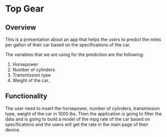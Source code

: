 # Top Gear


## Overview

This is a presentation about an app that helps the users to predict the miles per gallon of their car based on the specifications of the car.

The variables that we are using for the prediction are the following:

1. Horsepower
2. Number of cylinders
3. Transmission type 
4. Weight of the car.


## Functionality

The user need to insert the horsepower, number of cylinders, transmission type, weight of the car in 1000 lbs. Then the application is going to filter the data and is going to build a model of the mpg rate of the car based on specifications and the users will get the rate in the main page of their device.
